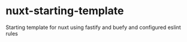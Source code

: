 # nuxt-starting-template
Starting template for nuxt using fastify and buefy and configured eslint rules
